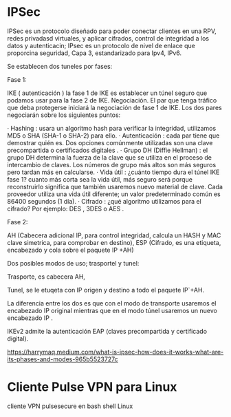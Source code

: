 # IPSec

IPSec es un protocolo diseñado para poder conectar clientes en una RPV, redes privadasd virtuales, y aplicar cifrados, control de integridad a los datos y autenticacin; IPsec es un  protocolo de nivel de enlace que proporcina seguridad, Capa 3, estandarizado para Ipv4, IPv6.

Se establecen dos tuneles por fases:

Fase 1:

IKE ( autenticación )  la fase 1 de IKE es establecer un túnel seguro que podamos usar para la fase 2 de IKE. Negociación. El par que tenga tráfico que deba protegerse iniciará la negociación de fase 1 de IKE. Los dos pares negociarán sobre los siguientes puntos:

· Hashing : usara un algoritmo hash para verificar la integridad, utilizamos MD5 o SHA (SHA-1 o SHA-2) para ello.
· Autenticación : cada par tiene que demostrar quién es. Dos opciones comúnmente utilizadas son una clave precompartida o certificados digitales .
· Grupo DH (Diffie Hellman) : el grupo DH determina la fuerza de la clave que se utiliza en el proceso de intercambio de claves. Los números de grupo más altos son más seguros pero tardan más en calcularse.
· Vida útil : ¿cuánto tiempo dura el túnel IKE fase 1? cuanto más corta sea la vida útil, más seguro será porque reconstruirlo significa que también usaremos nuevo material de clave. Cada proveedor utiliza una vida útil diferente; un valor predeterminado común es 86400 segundos (1 día).
· Cifrado : ¿qué algoritmo utilizamos para el cifrado? Por ejemplo: DES , 3DES o AES .

Fase 2:

AH (Cabecera adicional IP, para control integridad, calcula un HASH y MAC clave simetrica, para comprobar en destino), 
ESP (Cifrado, es una etiqueta, encabezado y cola sobre el paquete IP +AH)

Dos posibles modos de uso; trasportel y tunel:

Trasporte, es cabecera AH, 

Tunel, se le etuqeta con IP origen y destino a todo el paquete IP`+AH.

La  diferencia entre los dos es que con el modo de transporte usaremos el encabezado IP original mientras que en el modo túnel usaremos un nuevo encabezado IP . 

IKEv2 admite la autenticación EAP (claves precompartida y certificado digital).


https://harrymaq.medium.com/what-is-ipsec-how-does-it-works-what-are-its-phases-and-modes-965b5523727c



# Cliente Pulse VPN para Linux
cliente VPN pulsesecure en bash shell Linux
